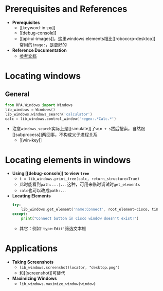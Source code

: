 # Prerequisites and References
- **Prerequisites**
  - [[keyword-in-py]]
  - [[debug-console]]
  - [[api-ui-images]]，这里windows elements相比[[robocorp-desktop]]常用的`image:`，是更好的
- **Reference Documentation**
  - [参考文档](https://robocorp.com/docs/libraries/rpa-framework/rpa-windows)

# Locating windows
## General
  ```python
  from RPA.Windows import Windows
  lib_windows = Windows()
  lib_windows.windows_search('calculator')
  calc = lib_windows.control_window('regex:.*Calc.*')
  ```
  - 注意`windows_search`实际上是[[simulate]]了`win + s`然后搜索，自然跟[[subprocess]]两回事，不构成父子进程关系
    - [[win-key]]

# Locating elements in windows
- **Using [[debug-console]] to view `tree`**
  - `t = lib_windows.print_tree(calc, return_structure=True)`
  - 此时能看到`path:...|...`这种，可用来临时调试时`get_elements`
  - `calc`也可以改成`path:...`
- **Locating Elements**
    ```python
    try:
        lib_windows.get_element('name:Connect', root_element=cisco, timeout=0.2) # if you used contrl_window before, `root_element` would be optional
    except:
        print("Connect button in Cisco window doesn't exist!")
    ```
    - 其它：例如`'type:Edit'`筛选文本框

# Applications
- **Taking Screenshots**
  - `lib_windows.screenshot(locator, "desktop.png")`
  - 和[[screenshot]]可替代
- **Maximizing Windows**
  - `lib_windows.maximize_window(window)`
